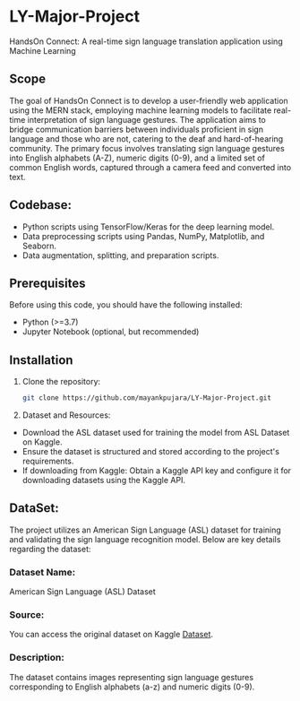 # LY-Major-Project
HandsOn Connect: A real-time sign language translation application using Machine Learning

## Scope
The goal of HandsOn Connect is to develop a user-friendly web application using the MERN stack, employing machine learning models to facilitate real-time interpretation of sign language gestures. The application aims to bridge communication barriers between individuals proficient in sign language and those who are not, catering to the deaf and hard-of-hearing community. The primary focus involves translating sign language gestures into English alphabets (A-Z), numeric digits (0-9), and a limited set of common English words, captured through a camera feed and converted into text.

## Codebase:

- Python scripts using TensorFlow/Keras for the deep learning model.
- Data preprocessing scripts using Pandas, NumPy, Matplotlib, and Seaborn.
- Data augmentation, splitting, and preparation scripts.

## Prerequisites

Before using this code, you should have the following installed:

- Python (>=3.7)
- Jupyter Notebook (optional, but recommended)

## Installation

1. Clone the repository:

   ```sh
   git clone https://github.com/mayankpujara/LY-Major-Project.git
2. Dataset and Resources:
- Download the ASL dataset used for training the model from ASL Dataset on Kaggle.
- Ensure the dataset is structured and stored according to the project's requirements.
- If downloading from Kaggle: Obtain a Kaggle API key and configure it for downloading datasets using the Kaggle API.

## DataSet: 
The project utilizes an American Sign Language (ASL) dataset for training and validating the sign language recognition model. Below are key details regarding the dataset:
### Dataset Name: 
American Sign Language (ASL) Dataset
### Source: 
You can access the original dataset on Kaggle [Dataset](https://www.kaggle.com/datasets/ayuraj/asl-dataset/data). 
### Description: 
The dataset contains images representing sign language gestures corresponding to English alphabets (a-z) and numeric digits (0-9).
